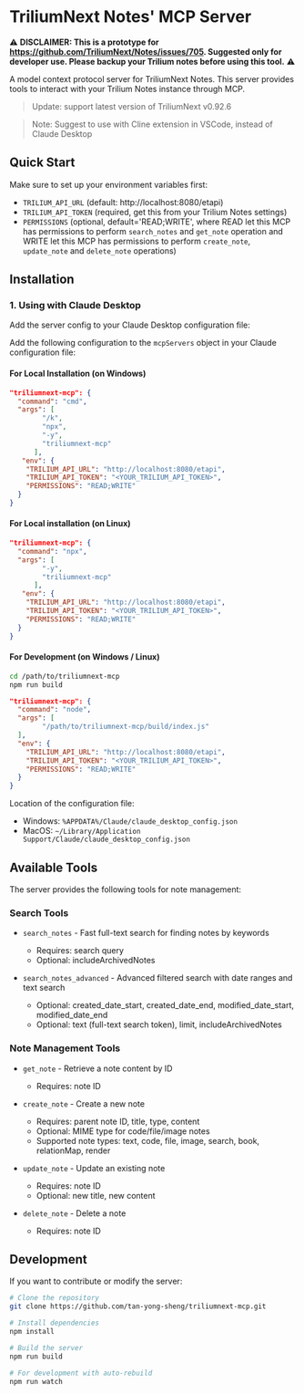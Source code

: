 # TriliumNext Notes' MCP Server

⚠️ **DISCLAIMER: This is a prototype for https://github.com/TriliumNext/Notes/issues/705. Suggested only for developer use. Please backup your Trilium notes before using this tool.** ⚠️

A model context protocol server for TriliumNext Notes. This server provides tools to interact with your Trilium Notes instance through MCP.


> Update: support latest version of TriliumNext v0.92.6

> Note: Suggest to use with Cline extension in VSCode, instead of Claude Desktop

## Quick Start

Make sure to set up your environment variables first:
- `TRILIUM_API_URL` (default: http://localhost:8080/etapi)
- `TRILIUM_API_TOKEN` (required, get this from your Trilium Notes settings)
- `PERMISSIONS` (optional, default='READ;WRITE', where READ let this MCP has permissions to perform `search_notes` and `get_note` operation and WRITE let this MCP has permissions to perform `create_note`, `update_note` and `delete_note` operations) 

## Installation

### 1. Using with Claude Desktop 

Add the server config to your Claude Desktop configuration file:

Add the following configuration to the `mcpServers` object in your Claude configuration file:


#### For Local Installation (on Windows)

```json
"triliumnext-mcp": {
  "command": "cmd",
  "args": [
        "/k",
        "npx",
        "-y",
        "triliumnext-mcp"
      ],
   "env": {
    "TRILIUM_API_URL": "http://localhost:8080/etapi",
    "TRILIUM_API_TOKEN": "<YOUR_TRILIUM_API_TOKEN>",
    "PERMISSIONS": "READ;WRITE"
  }
}
```

#### For Local installation (on Linux)

```json
"triliumnext-mcp": {
  "command": "npx",
  "args": [
        "-y",
        "triliumnext-mcp"
      ],
   "env": {
    "TRILIUM_API_URL": "http://localhost:8080/etapi",
    "TRILIUM_API_TOKEN": "<YOUR_TRILIUM_API_TOKEN>",
    "PERMISSIONS": "READ;WRITE"
  }
}
```

#### For Development (on Windows / Linux)

```bash
cd /path/to/triliumnext-mcp
npm run build
```

```json
"triliumnext-mcp": {
  "command": "node",
  "args": [
        "/path/to/triliumnext-mcp/build/index.js"
  ],
  "env": {
    "TRILIUM_API_URL": "http://localhost:8080/etapi",
    "TRILIUM_API_TOKEN": "<YOUR_TRILIUM_API_TOKEN>",
    "PERMISSIONS": "READ;WRITE"
  }
}
```


Location of the configuration file:
- Windows: `%APPDATA%/Claude/claude_desktop_config.json`
- MacOS: `~/Library/Application Support/Claude/claude_desktop_config.json`



## Available Tools

The server provides the following tools for note management:

### Search Tools

- `search_notes` - Fast full-text search for finding notes by keywords
  - Requires: search query
  - Optional: includeArchivedNotes

- `search_notes_advanced` - Advanced filtered search with date ranges and text search
  - Optional: created_date_start, created_date_end, modified_date_start, modified_date_end
  - Optional: text (full-text search token), limit, includeArchivedNotes

### Note Management Tools

- `get_note` - Retrieve a note content by ID
  - Requires: note ID

- `create_note` - Create a new note
  - Requires: parent note ID, title, type, content
  - Optional: MIME type for code/file/image notes
  - Supported note types: text, code, file, image, search, book, relationMap, render

- `update_note` - Update an existing note
  - Requires: note ID
  - Optional: new title, new content

- `delete_note` - Delete a note
  - Requires: note ID

## Development

If you want to contribute or modify the server:

```bash
# Clone the repository
git clone https://github.com/tan-yong-sheng/triliumnext-mcp.git

# Install dependencies
npm install

# Build the server
npm run build

# For development with auto-rebuild
npm run watch
```

